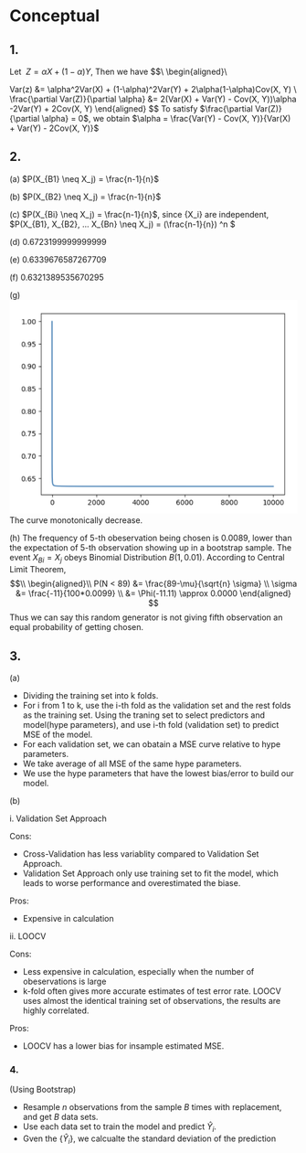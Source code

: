 # Conceptual

## 1.
Let $\ Z = \alpha X+(1-\alpha)Y$, Then we have
$$\\
\begin{aligned}\\
    
   Var(z) &= \alpha^2Var(X) + (1-\alpha)^2Var(Y) + 2\alpha(1-\alpha)Cov(X, Y) \\
   \frac{\partial Var(Z)}{\partial \alpha}  &= 2(Var(X) + Var(Y) - Cov(X, Y))\alpha -2Var(Y) + 2Cov(X, Y)
\end{aligned}
$$
To satisfy $\frac{\partial Var(Z)}{\partial \alpha} = 0$, we obtain $\alpha = \frac{Var(Y) - Cov(X, Y)}{Var(X) + Var(Y) - 2Cov(X, Y)}$

## 2. 
(a) $P(X_{B1} \neq X_j) = \frac{n-1}{n}$ 

(b) $P(X_{B2} \neq X_j) = \frac{n-1}{n}$

(c) $P(X_{Bi} \neq X_j) = \frac{n-1}{n}$, since {X_i} are independent,  $P(X_{B1}, X_{B2}, ... X_{Bn} \neq X_j) = (\frac{n-1}{n}) ^n $

(d) 0.6723199999999999

(e) 0.6339676587267709

(f) 0.6321389535670295

(g) ![Alt text](images/chp5_q2_g.png)
 The curve monotonically decrease.

(h) The frequency of 5-th obeservation being chosen is 0.0089, lower than the expectation of 5-th observation showing up in a bootstrap sample. The event $X_{Bi} = X_j$ obeys Binomial Distribution $B(1, 0.01)$. According to Central Limit Theorem, 
$$\\
\begin{aligned}\\
    P(N < 89) &= \frac{89-\mu}{\sqrt{n} \sigma} \\
    \sigma &= \frac{-11}{100*0.0099} \\
    &= \Phi(-11.11) \approx 0.0000
\end{aligned}
$$
Thus we can say this random generator is not giving fifth observation an equal probability of getting chosen.


## 3.
(a)
- Dividing the training set into k folds.
- For i from 1 to k, use the i-th fold as the validation set and the rest folds as the training set. Using the traning set to select predictors and model(hype parameters), and use i-th fold (validation set) to predict MSE of the model.
- For each validation set, we can obatain a MSE curve relative to hype parameters.
- We take average of all MSE of the same hype parameters.
- We use the hype parameters that have the lowest bias/error to build our model.

(b)

i. Validation Set Approach

Cons: 
- Cross-Validation has less variablity compared to Validation Set Approach. 
- Validation Set Approach only use training set to fit the model, which leads to worse performance and overestimated the biase.

Pros: 
- Expensive in calculation

ii. LOOCV

Cons: 
- Less expensive in calculation, especially when the number of obeservations is large
- k-fold often gives  more accurate estimates of test error rate. LOOCV uses almost the identical training set of observations, the results are highly correlated.

Pros:
- LOOCV has a lower bias for insample estimated MSE.


### 4.
(Using Bootstrap)
- Resample $n$ observations from the sample $B$ times with replacement, and get $B$ data sets.
- Use each data set to train the model and predict $\hat{Y}_i$.
- Gven the {$\hat{Y}_i$}, we calcualte the standard deviation of the prediction 
